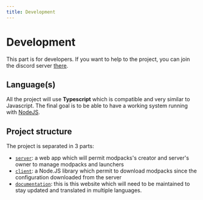 ```yaml
---
title: Development
---
```


# Development

This part is for developers. If you want to help to the project, you can join the discord server [there](https://discord.gg/dS2Wxyr).

## Language(s)

All the project will use **Typescript** which is compatible and very similar to Javascript. The final goal is to be able to have a working system running with [NodeJS](https://nodejs.org).

## Project structure

The project is separated in 3 parts:

* [`server`](./server): a web app which will permit modpacks's creator and server's owner to manage modpacks and launchers
* [`client`](./client): a Node.JS library which permit to download modpacks since the configuration downloaded from the server
* [`documentation`](./documentation): this is this website which will need to be maintained to stay updated and translated in multiple languages.